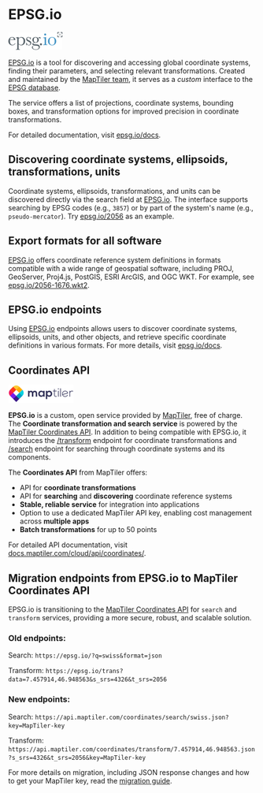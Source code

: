 # EPSG.io 

![EPSG logo](./static/img/epsg-logo-small.png)

[EPSG.io](https://epsg.io/) is a tool for discovering and accessing global coordinate systems, finding their parameters, and selecting relevant transformations. Created and maintained by the [MapTiler team](https://www.maptiler.com/), it serves as a _custom_ interface to the [EPSG database](https://en.wikipedia.org/wiki/EPSG_Geodetic_Parameter_Dataset).

The service offers a list of projections, coordinate systems, bounding boxes, and transformation options for improved precision in coordinate transformations.

For detailed documentation, visit [epsg.io/docs](https://epsg.io/docs).

## Discovering coordinate systems, ellipsoids, transformations, units
Coordinate systems, ellipsoids, transformations, and units can be discovered directly via the search field at [EPSG.io](https://epsg.io/). The interface supports searching by EPSG codes (e.g., `3857`) or by part of the system's name (e.g., `pseudo-mercator`). Try [epsg.io/2056](https://epsg.io/2056) as an example.

## Export formats for all software
[EPSG.io](https://epsg.io/) offers coordinate reference system definitions in formats compatible with a wide range of geospatial software, including PROJ, GeoServer, Proj4.js, PostGIS, ESRI ArcGIS, and OGC WKT. For example, see [epsg.io/2056-1676.wkt2](https://epsg.io/2056-1676.wkt2).

## EPSG.io endpoints
Using [EPSG.io](https://epsg.io/) endpoints allows users to discover coordinate systems, ellipsoids, units, and other objects, and retrieve specific coordinate definitions in various formats. For more details, visit [epsg.io/docs](https://epsg.io/docs).

## Coordinates API 

![MapTiler logo](./static/img/maptiler-logo-small.png) 

**EPSG.io** is a custom, open service provided by [MapTiler](https://www.maptiler.com/), free of charge. The **Coordinate transformation and search service** is powered by the [MapTiler Coordinates API](https://documentation.maptiler.com/hc/en-us/articles/16551987730193-Coordinates-API). In addition to being compatible with EPSG.io, it introduces the [/transform](https://docs.maptiler.com/cloud/api/coordinates/#transform-coordinates) endpoint for coordinate transformations and [/search](https://docs.maptiler.com/cloud/api/coordinates/#search-coordinate-systems) endpoint for searching through coordinate systems and its components.

The **Coordinates API** from MapTiler offers:
* API for **coordinate transformations**
* API for **searching** and **discovering** coordinate reference systems
* **Stable, reliable service** for integration into applications
* Option to use a dedicated MapTiler API key, enabling cost management across **multiple apps**
* **Batch transformations** for up to 50 points

For detailed API documentation, visit [docs.maptiler.com/cloud/api/coordinates/](https://docs.maptiler.com/cloud/api/coordinates/).

## Migration endpoints from EPSG.io to MapTiler Coordinates API
EPSG.io  is transitioning to the [MapTiler Coordinates API](https://documentation.maptiler.com/hc/en-us/articles/16551987730193-Coordinates-API) for `search` and `transform` services, providing a more secure, robust, and scalable solution.

### Old endpoints:

Search: `https://epsg.io/?q=swiss&format=json`

Transform: `https://epsg.io/trans?data=7.457914,46.948563&s_srs=4326&t_srs=2056`

### New endpoints:

Search: `https://api.maptiler.com/coordinates/search/swiss.json?key=MapTiler-key`

Transform: `https://api.maptiler.com/coordinates/transform/7.457914,46.948563.json?s_srs=4326&t_srs=2056&key=MapTiler-key`

For more details on migration, including JSON response changes and how to get your MapTiler key, read the [migration guide](https://documentation.maptiler.com/hc/en-us/articles/360020950098-How-to-migrate-from-EPSG-io-to-MapTiler-Coordinates-API).
